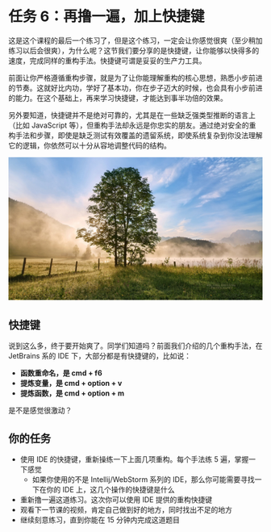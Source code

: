 # 任务 6：再撸一遍，加上快捷键

这是这个课程的最后一个练习了，但是这个练习，一定会让你感觉很爽（至少稍加练习以后会很爽），为什么呢？这节我们要分享的是快捷键，让你能够以快得多的速度，完成同样的重构手法。快捷键可谓是妥妥的生产力工具。

前面让你严格遵循重构步骤，就是为了让你能理解重构的核心思想，熟悉小步前进的节奏。这就好比内功，学好了基本功，你在步子迈大的时候，也会具有小步前进的能力。在这个基础上，再来学习快捷键，才能达到事半功倍的效果。

另外要知道，快捷键并不是绝对可靠的，尤其是在一些缺乏强类型推断的语言上（比如 JavaScript 等），但重构手法却永远是你忠实的朋友。通过绝对安全的重构手法和步骤，即使是缺乏测试有效覆盖的遗留系统，即使系统复杂到你没法理解它的逻辑，你依然可以十分从容地调整代码的结构。

![](./images/separator-magic-landscapes.jpg)

## 快捷键

说到这么多，终于要开始爽了。同学们知道吗？前面我们介绍的几个重构手法，在 JetBrains 系的 IDE 下，大部分都是有快捷键的，比如说：

- **函数重命名，是 cmd + f6**
- **提炼变量，是 cmd + option + v**
- **提炼函数，是 cmd + option + m**

是不是感觉很激动？

## 你的任务

- 使用 IDE 的快捷键，重新操练一下上面几项重构。每个手法练 5 遍，掌握一下感觉
  - 如果你使用的不是 Intellij/WebStorm 系列的 IDE，那么你可能需要寻找一下在你的 IDE 上，这几个操作的快捷键是什么
- 重新撸一遍这道练习。这次你可以使用 IDE 提供的重构快捷键
- 观看下一节课的视频，肯定自己做到好的地方，同时找出不足的地方
- 继续刻意练习，直到你能在 15 分钟内完成这道题目
